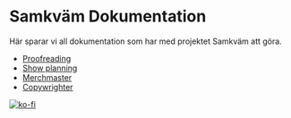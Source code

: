 # Samkväm Dokumentation 

Här sparar vi all dokumentation som har med projektet Samkväm att göra.    

* [Proofreading](https://samkvam.github.io/docs/korrekturtittning)   
* [Show planning](https://samkvam.github.io/docs/show_planning)
* [Merchmaster](https://samkvam.github.io/docs/merchmaster)
* [Copywrighter](https://samkvam.github.io/docs/copywrighter)  


[![ko-fi](https://ko-fi.com/img/githubbutton_sm.svg)](https://ko-fi.com/X8X3KD8QW)   
